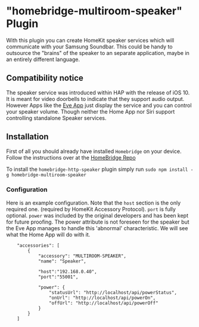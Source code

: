 # "homebridge-multiroom-speaker" Plugin


With this plugin you can create HomeKit speaker services which will communicate with your Samsung Soundbar.
This could be handy to outsource the "brains" of the speaker to an separate application, maybe in an entirely different 
language.

## Compatibility notice
The speaker service was introduced within HAP with the release of iOS 10. It is meant for video doorbells to indicate 
that they support audio output. However Apps like the [Eve App](https://itunes.apple.com/app/elgato-eve/id917695792) 
just display the service and you can control your speaker volume. Though neither the Home App nor Siri support controlling
standalone Speaker services.

## Installation
First of all you should already have installed `Homebridge` on your device. Follow the instructions over at the
[HomeBridge Repo](https://github.com/nfarina/homebridge)

To install the `homebridge-http-speaker` plugin simply run `sudo npm install -g homebridge-multiroom-speaker`

### Configuration

Here is an example configuration. Note that the `host` section is the only required one.
(required by HomeKit Accessory Protocol). `port` is fully optional. `power` was included by the original developers and has been kept for future proofing.
The power attribute is not foreseen for the speaker but the Eve App manages to handle this 'abnormal' characteristic.
We will see what the Home App will do with it.


```
    "accessories": [
        {
            "accessory": "MULTIROOM-SPEAKER",
            "name": "Speaker",
            
            "host":"192.168.0.40",
            "port":"55001",
            
            "power": {
                "statusUrl": "http://localhost/api/powerStatus",
                "onUrl": "http://localhost/api/powerOn",
                "offUrl": "http://localhost/api/powerOff"
            }
        }
    ]
```
